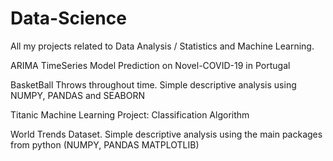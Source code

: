 # Data-Science
All my projects related to Data Analysis / Statistics and Machine Learning.

ARIMA TimeSeries Model Prediction on Novel-COVID-19 in Portugal

BasketBall Throws throughout time. Simple descriptive analysis using NUMPY, PANDAS and SEABORN

Titanic Machine Learning Project: Classification Algorithm

World Trends Dataset. Simple descriptive analysis using the main packages from python (NUMPY, PANDAS MATPLOTLIB)
